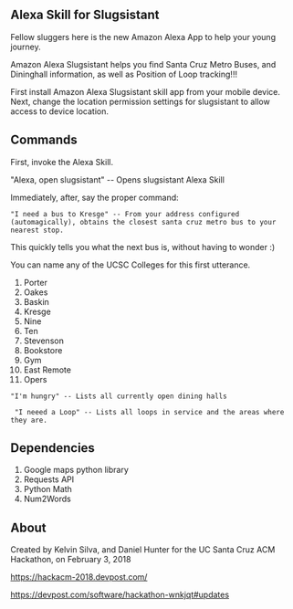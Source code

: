 ## Alexa Skill for Slugsistant

Fellow sluggers here is the new Amazon Alexa App to help your young journey.

Amazon Alexa Slugsistant helps you find Santa Cruz Metro Buses, and Dininghall information, as well as Position of Loop tracking!!!

First install Amazon Alexa Slugsistant skill app from your mobile device.
Next, change the location permission settings for slugsistant to allow access to device location.

## Commands

First, invoke the Alexa Skill.

"Alexa, open slugsistant" -- Opens slugsistant Alexa Skill

Immediately, after, say the proper command:

`"I need a bus to Kresge" -- From your address configured (automagically), obtains the closest santa cruz metro bus to your nearest stop.` 

This quickly tells you what the next bus is, without having to wonder :)

You can name any of the UCSC Colleges for this first utterance.

1. Porter
2. Oakes
3. Baskin
4. Kresge
5. Nine
6. Ten
7. Stevenson
8. Bookstore
9. Gym
10. East Remote
11. Opers

` "I'm hungry" -- Lists all currently open dining halls `

` "I neeed a Loop" -- Lists all loops in service and the areas where they are.`

## Dependencies
1. Google maps python library
2. Requests API
3. Python Math
4. Num2Words

## About

Created by Kelvin Silva, and Daniel Hunter for the UC Santa Cruz ACM Hackathon, on February 3, 2018

https://hackacm-2018.devpost.com/

https://devpost.com/software/hackathon-wnkjqt#updates

